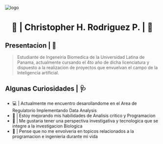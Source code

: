 ![logo](https://github.com/HaldRO20/HaldRO20/blob/main/BannerGithub.png)
<h1 align="center"> 🔬 | Christopher H. Rodriguez P. | 🔬

## Presentacion | 🩻

>Estudiante de Ingeneiria Biomedica de la Universidad Latina de Panama, actualmente cursando el 4to año de dicha licenciatura y dispuesto a la realizacion de proyectos que envuelvan el campo de la Inteligencia artificial.

## Algunas Curiosidades | 🩺

- 💻 | Actualmente me encuentro desarollandome en el Area de Regulatorio Implementando Data Analysis
- 💎 | Estoy mejorando mis habilidades de Analisis critico y Programacion
- 🧬 | Me gustaria tener una perspectiva investigativa y tecnologica que se integre a la investigacion Biologica
- 🔬 | Pense que no me envolveria en topicos relacionados a la programacion e ingenieria durante mi vida

